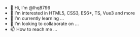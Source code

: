 - 👋 Hi, I’m @lhq8796
- 👀 I’m interested in HTML5, CSS3, ES6+, TS, Vue3 and more
- 🌱 I’m currently learning ...
- 💞️ I’m looking to collaborate on ...
- 📫 How to reach me ...

<!---
lhq8796/lhq8796 is a ✨ special ✨ repository because its `README.md` (this file) appears on your GitHub profile.
You can click the Preview link to take a look at your changes.
--->
